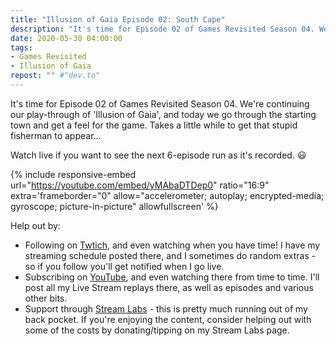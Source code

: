 ```yaml
---
title: "Illusion of Gaia Episode 02: South Cape"
description: "It's time for Episode 02 of Games Revisited Season 04. We're continuing our play-through of 'Illusion of Gaia', and today we go through the starting town and get a feel for the game. Takes a little while to get that stupid fisherman to appear&hellip;"
date: 2020-05-30 04:00:00
tags:
- Games Revisited
- Illusion of Gaia
repost: "" #"dev.to"
---
```


It's time for Episode 02 of Games Revisited Season 04. We're continuing our play-through of 'Illusion of Gaia', and today we go through the starting town and get a feel for the game. Takes a little while to get that stupid fisherman to appear&hellip;

Watch live if you want to see the next 6-episode run as it's recorded. :smiley:
<!--more-->

{% include responsive-embed url="https://youtube.com/embed/yMAbaDTDep0" ratio="16:9" extra='frameborder="0" allow="accelerometer; autoplay; encrypted-media; gyroscope; picture-in-picture" allowfullscreen' %}

Help out by:
 * Following on [Twtich](https://twitch.tv/AnonJr_Live), and even watching when you have time! I have my streaming schedule posted there, and I sometimes do random extras - so if you follow you'll get notified when I go live.
 * Subscribing on [YouTube](http://www.youtube.com/channel/UCXafqhKHbkSUIrq0LAuu0tw), and even watching there from time to time. I'll post all my Live Stream replays there, as well as episodes and various other bits.
 * Support through [Stream Labs](https://streamlabs.com/anonjr_live) - this is pretty much running out of my back pocket. If you're enjoying the content, consider helping out with some of the costs by donating/tipping on my Stream Labs page.